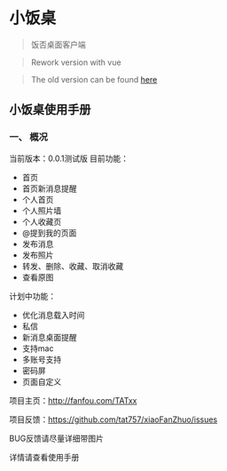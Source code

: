 # 小饭桌
> 饭否桌面客户端

> Rework version with vue

> The old version can be found <a href="https://github.com/tat757/xiaoFanZhuo/tree/OLD_Version">here</a>

## 小饭桌使用手册
### 一、	概况
当前版本：0.0.1测试版
目前功能：
* 首页
*	首页新消息提醒
*	个人首页
*	个人照片墙
*	个人收藏页
*	@提到我的页面
*	发布消息
*	发布照片
*	转发、删除、收藏、取消收藏
*	查看原图

计划中功能：
*	优化消息载入时间
*	私信
*	新消息桌面提醒
*	支持mac
*	多账号支持
*	密码屏
*	页面自定义

项目主页：<a href="http://fanfou.com/TATxx">http://fanfou.com/TATxx</a>

项目反馈：<a href="https://github.com/tat757/xiaoFanZhuo/issues">https://github.com/tat757/xiaoFanZhuo/issues</a>

BUG反馈请尽量详细带图片

详情请查看使用手册
